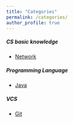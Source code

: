 ```yaml
---
title: "Categories"
permalink: /categories/
author_profile: true
---
```


##### CS basic knowledge

- [Network](./network)


##### Programming Language

- [Java](./java)


##### VCS

- [Git](./git)